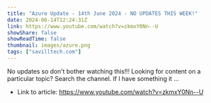 ```yaml
---
title: "Azure Update - 14th June 2024 - NO UPDATES THIS WEEK!"
date: 2024-06-14T12:24:31Z
link: https://www.youtube.com/watch?v=zkmxY0Nn--U
showShare: false
showReadTime: false
thumbnail: images/azure.png
tags: ["savilltech.com"]
---
```

No updates so don't bother watching this!!! Looking for content on a particular topic? Search the channel. If I have something it ...

- Link to article: https://www.youtube.com/watch?v=zkmxY0Nn--U